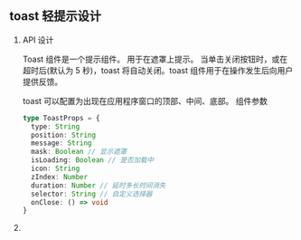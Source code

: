 ## toast 轻提示设计

1. API 设计

   Toast 组件是一个提示组件。 用于在遮罩上提示。
   当单击关闭按钮时，或在超时后(默认为 5 秒)，toast 将自动关闭。toast 组件用于在操作发生后向用户提供反馈。

   toast 可以配置为出现在应用程序窗口的顶部、中间、底部。
   组件参数

   ```typescript
   type ToastProps = {
     type: String
     position: String
     message: String
     mask: Boolean // 显示遮罩
     isLoading: Boolean // 是否加载中
     icon: String
     zIndex: Number
     duration: Number // 延时多长时间消失
     selector: String // 自定义选择器
     onClose: () => void
   }
   ```

2.
